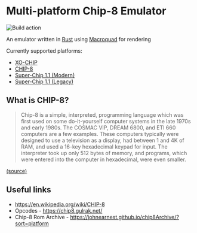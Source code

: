 
# Multi-platform Chip-8 Emulator

![Build action](https://github.com/dustinbowers/rust-chip8/actions/workflows/rust.yml/badge.svg)

An emulator written in [Rust](https://www.rust-lang.org/) using [Macroquad](https://macroquad.rs/) for rendering

Currently supported platforms:
- [XO-CHIP](https://johnearnest.github.io/Octo/docs/XO-ChipSpecification.html)
- [CHIP-8](https://en.wikipedia.org/wiki/CHIP-8)
- [Super-Chip 1.1 (Modern)](https://github.com/Chromatophore/HP48-Superchip)
- [Super-Chip 1.1 (Legacy)](https://github.com/Chromatophore/HP48-Superchip/blob/master/binaries/SCHIP_origin.txt)

## What is CHIP-8?

> Chip-8 is a simple, interpreted, programming language which was first used on some do-it-yourself computer systems in the late 1970s and early 1980s. The COSMAC VIP, DREAM 6800, and ETI 660 computers are a few examples. These computers typically were designed to use a television as a display, had between 1 and 4K of RAM, and used a 16-key hexadecimal keypad for input. The interpreter took up only 512 bytes of memory, and programs, which were entered into the computer in hexadecimal, were even smaller.

[(source)](http://devernay.free.fr/hacks/chip8/C8TECH10.HTM#1.0)

## Useful links 

- https://en.wikipedia.org/wiki/CHIP-8
- Opcodes - https://chip8.gulrak.net/
- Chip-8 Rom Archive - https://johnearnest.github.io/chip8Archive/?sort=platform

